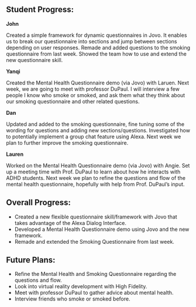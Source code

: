 ## Student Progress:

**John**
	
Created a simple framework for dynamic questionnaires in Jovo. It enables us to break our questionnaire into sections and jump between sections depending on user responses. Remade and added questions to the smoking questionnaire from last week. Showed the team how to use and extend the new questionnaire skill.

**Yanqi**

Created the Mental Health Questionnaire demo (via Jovo) with Laruen. Next week, we are going to meet with professor DuPaul. I will interview a few people I know who smoke or smoked, and ask them what they think about our smoking questionnaire and other related questions. 
	
**Dan**

Updated and added to the smoking questionnaire, fine tuning some of the wording for questions and adding new sections/questions. Investigated how to potentially implement a group chat feature using Alexa. Next week we plan to further improve the smoking questionnaire.

**Lauren**	

Worked on the Mental Health Questionnaire demo (via Jovo) with Angie. Set up a meeting time with Prof. DuPaul to learn about how he interacts with ADHD students. Next week we plan to refine the questions and flow of the mental health questionnaire, hopefully with help from Prof. DuPaul’s input.

## Overall Progress:
* Created a new flexible questionnaire skill/framework with Jovo that takes advantage of the Alexa Dialog Interface.
* Developed a Mental Health Questionnaire demo using Jovo and the new framework.
* Remade and extended the Smoking Questionnaire from last week.

## Future Plans:
* Refine the Mental Health and Smoking Questionnaire regarding the questions and flow. 
* Look into virtual reality development with High Fidelity.
* Meet with professor DuPaul to gather advice about mental health. 
* Interview friends who smoke or smoked before. 
